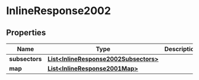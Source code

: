 
# InlineResponse2002

## Properties
Name | Type | Description | Notes
------------ | ------------- | ------------- | -------------
**subsectors** | [**List&lt;InlineResponse2002Subsectors&gt;**](InlineResponse2002Subsectors.md) |  |  [optional]
**map** | [**List&lt;InlineResponse2001Map&gt;**](InlineResponse2001Map.md) |  |  [optional]



